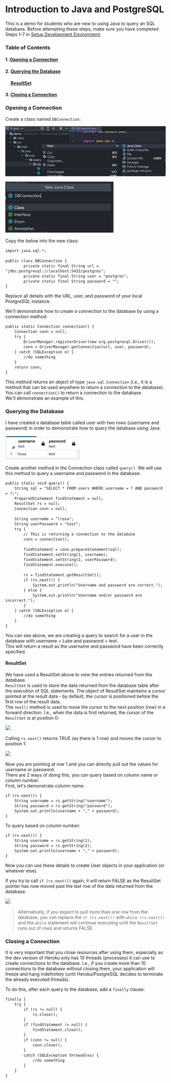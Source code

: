 # Introduction to Java and PostgreSQL

This is a demo for students who are new to using Java to query an SQL database.
Before attempting these steps, make sure you have completed Steps 1-7 in [Setup Development Environment](../../setup_dev/README.md).

### Table of Contents
#### 1. [Opening a Connection](#opening-a-connection)
#### 2. [Querying the Database](#querying-the-database)
#### &nbsp;&nbsp;&nbsp;&nbsp; [ResultSet](#resultset)
#### 3. [Closing a Connection](#closing-a-connection)

### Opening a Connection

Create a class named ````DBConnection````:

![](resources/1_java_postgresql.png?raw=true)

![](resources/2_java_postgresql.png?raw=true)

Copy the below into the new class:
````
import java.sql.*;

public class DBConnection {
        private static final String url = "jdbc:postgresql://localhost:5432/postgres";
        private static final String user = "postgres";
        private static final String password = "";
}
````

Replace all details with the URL, user, and password of your local PostgreSQL instance.

We'll demonstrate how to create a connection to the database by using a connection method:
````
public static Connection connection() {
    Connection conn = null;
    try {
        DriverManager.registerDriver(new org.postgresql.Driver());
        conn = DriverManager.getConnection(url, user, password);
    } catch (SQLException e) {
        //do something
    }
    return conn;
}
````

This method returns an object of type ````java.sql.Connection```` (i.e., it is a method that can be used anywhere to return a 
connection to the database). You can call ````connection()```` to return a connection to the database.  
We'll demonstrate an example of this.

### Querying the Database

I have created a database table called user with two rows (username and password) in order to demonstrate how to query
the database using Java.

![](resources/3_java_postgresql.png?raw=true)

Create another method in the Connection class called ````query()````. We will use this method to query a username and 
password in the database:
````
public static void query() {
    String sql = "SELECT * FROM users WHERE username = ? AND password = ?;";
    PreparedStatement findStatement = null;
    ResultSet rs = null;
    Connection conn = null;
            
    String username = "lrosa";
    String userPassword = "test";
    try {
        // This is returning a connection to the database
        conn = connection();

        findStatement = conn.prepareStatement(sql);
        findStatement.setString(1, username);
        findStatement.setString(2, userPassword);
        findStatement.execute();

        rs = findStatement.getResultSet();
        if (rs.next()) {
            System.out.println("Username and password are correct.");
        } else {
            System.out.println("Username and/or password are incorrect.");
        }
    } catch (SQLException e) {
        //do something
    }
}
````

You can see above, we are creating a query to search for a user in the database with username = Luke and password = 
test.  
This will return a result as the username and password have been correctly specified.

#### ResultSet

We have used a ResultSet above to view the entries returned from the database.  
````ResultSet```` is used to store the data returned from the database table after the execution of SQL statements. 
The object of ResultSet maintains a cursor pointed at the result data - by default, the cursor is positioned before the 
first row of the result data.  
The ````next()```` method is used to move the cursor to the next position (row) in a forward direction.
I.e., when the data is first returned, the cursor of the ````ResultSet```` is at position 0:

![](resources/4_java_postgresql.png?raw=true)

Calling ````rs.next()```` returns TRUE (as there is 1 row) and moves the cursor to position 1:

![](resources/5_java_postgresql.png?raw=true)

Now you are pointing at row 1 and you can directly pull out the values for username or password.  
There are 2 ways of doing this, you can query based on column name or column number.  
First, let's demonstrate column name:
````
if (rs.next()) {
    String username = rs.getString("username");
    String password = rs.getString("password");
    System.out.println(username + "," + password);
}
````

To query based on column number:
````
if (rs.next()) {
    String username = rs.getString(1);
    String password = rs.getString(2);
    System.out.println(username + "," + password);
}
````

Now you can use these details to create User objects in your application (or whatever else).

If you try to call ````if (rs.next())```` again, it will return FALSE as the ResultSet pointer has now moved past the
last row of the data returned from the database:

![](resources/6_java_postgresql.png?raw=true)

> Alternatively, if you expect to pull more than one row from the database, you can replace the ````if (rs.next())```` 
> with ````while (rs.next())```` and the ````while```` statement will continue executing until the ````ResultSet```` 
> runs out of rows and returns FALSE.

### Closing a Connection

It is very important that you close resources after using them, especially as the dev version of Heroku only has 10 
threads (processes) it can use to create connections to the database. I.e., if you create more than 10 connections to 
the database without closing them, your application will freeze and hang indefinitely (until Heroku/PostgreSQL decides 
to terminate the already executed threads).

To do this, after each query to the database, add a ````finally```` clause:
````
finally {
    try {
        if (rs != null) {
            rs.close();
        }
        if (findStatement != null) {
            findStatement.close();
        }
        if (conn != null) {
            conn.close();
        }
        catch (SQLException throwables) {
            //do something
        }
    }
}
````
